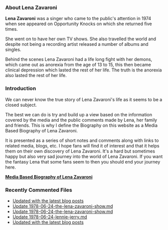 ### About Lena Zavaroni

<p><strong>Lena Zavaroni</strong> was a singer who came to the public's attention in 1974 when see appeared on Opportunity Knocks on which she returned five times.</p>

<p>She went on to have her own TV shows. She also travelled the world and despite not being a recording artist released a number of albums and singles.</p>

<p>Behind the scenes Lena Zavaroni had a life long fight with her demons, which came out as anorexia from the age of 13 to 15, this then became clinical depression which lasted the rest of her life. The truth is the anorexia also lasted the rest of her life.</p>

### Introduction

<p>We can never know the true story of Lena Zavaroni's life as it seems to be a closed subject.</p>

<p>The best we can do is try and build up a view based on the information covered by the media and the public comments made by Lena, her family and friends. This is why I define the Biography on this website as a Media Based Biography of Lena Zavaroni.</p>

<p>It is presented as a series of short notes and comments along with links to related media, blogs, etc. I hope fans will find it of interest and that it helps them on their own discovery of Lena Zavaroni. It's a hard but sometimes happy but also very sad journey into the world of Lena Zavaroni. If you want the fantasy Lena that some fans seem to then you should end your journey here.</p>

<a href="https://fanzoflenazavaroni.github.io/biography/lena-zavaroni/"><strong>Media Based Biography of Lena Zavaroni</strong></a>

### Recently Commented Files

<!-- BLOG-POST-LIST:START -->
- [Updated with the latest blog posts](https://github.com/FanzOfLenaZavaroni/fanzoflenazavaroni.github.io/commit/ecc3f1aeafd3b351e295276aa79e3ce497da9451)
- [Update 1978-06-24-the-lena-zavaroni-show.md](https://github.com/FanzOfLenaZavaroni/fanzoflenazavaroni.github.io/commit/f7efcaf2e0c6366768a3fbee78ee0aa79930c960)
- [Update 1978-06-24-the-lena-zavaroni-show.md](https://github.com/FanzOfLenaZavaroni/fanzoflenazavaroni.github.io/commit/0548711a1435ae67c94ae5da80fc5f6e6eff1247)
- [Update 1978-06-24-lennie-jerry.md](https://github.com/FanzOfLenaZavaroni/fanzoflenazavaroni.github.io/commit/ad3c3d210fc18a2be95f9d38b1323b0ef6368790)
- [Updated with the latest blog posts](https://github.com/FanzOfLenaZavaroni/fanzoflenazavaroni.github.io/commit/6e2484b077fbc38f7e8156cb33c1b2c2d67d6d91)
<!-- BLOG-POST-LIST:END -->
